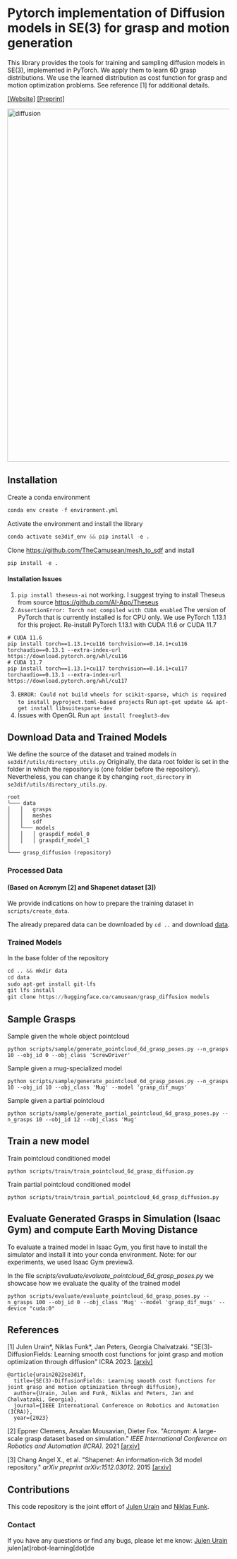 # Pytorch implementation of Diffusion models in SE(3) for grasp and motion generation

This library provides the tools for training and sampling diffusion models in SE(3),
implemented in PyTorch. 
We apply them to learn 6D grasp distributions. We use the learned distribution as cost function
for grasp and motion optimization problems.
See reference [1] for additional details.

[[Website]](https://sites.google.com/view/se3dif/home)      [[Preprint]](https://arxiv.org/pdf/2209.03855.pdf)

<img src="assets/grasp_dif.gif" alt="diffusion" style="width:800px;"/>

## Installation

Create a conda environment
```python
conda env create -f environment.yml
```
Activate the environment and install the library
```python
conda activate se3dif_env && pip install -e .
```
Clone https://github.com/TheCamusean/mesh_to_sdf and install
```python
pip install -e .
```
#### Installation Issues
1. ```pip install theseus-ai``` not working.
I suggest trying to install Theseus from source https://github.com/AI-App/Theseus
2. ```AssertionError: Torch not compiled with CUDA enabled```
The version of PyTorch that is currently installed is for CPU only. We use PyTorch 1.13.1 for this project. Re-install PyTorch 1.13.1 with CUDA 11.6 or CUDA 11.7
```
# CUDA 11.6
pip install torch==1.13.1+cu116 torchvision==0.14.1+cu116 torchaudio==0.13.1 --extra-index-url https://download.pytorch.org/whl/cu116
# CUDA 11.7
pip install torch==1.13.1+cu117 torchvision==0.14.1+cu117 torchaudio==0.13.1 --extra-index-url https://download.pytorch.org/whl/cu117
```
3. ```ERROR: Could not build wheels for scikit-sparse, which is required to install pyproject.toml-based projects```
Run `apt-get update && apt-get install libsuitesparse-dev`
4. Issues with OpenGL
Run `apt install freeglut3-dev`




## Download Data and Trained Models

We define the source of the dataset and trained models in ```se3dif/utils/directory_utils.py```
Originally, the data root folder is set in the folder in which the repository is (one folder before the repository). 
Nevertheless, you can change it by changing ```root_directory``` in ```se3dif/utils/directory_utils.py```.

```
root
└─── data
│   │   grasps
│   │   meshes
│   │   sdf
│   └─── models
│   │   │ graspdif_model_0
│   │   │ graspdif_model_1
│ 
└─── grasp_diffusion (repository)
```

### Processed Data
#### (Based on Acronym [2] and Shapenet dataset [3])
We provide indications on how to prepare the training 
dataset in ```scripts/create_data```.


The already prepared data can be downloaded by
```cd ..```
and download [data](https://drive.google.com/drive/folders/1ULWuYZYyFncIBqBhRMNrVOrosGGRITZU?usp=sharing).

### Trained Models

In the base folder of the repository

```python
cd .. && mkdir data
cd data
sudo apt-get install git-lfs
git lfs install
git clone https://huggingface.co/camusean/grasp_diffusion models
```

## Sample Grasps

Sample given the whole object pointcloud
```azure
python scripts/sample/generate_pointcloud_6d_grasp_poses.py --n_grasps 10 --obj_id 0 --obj_class 'ScrewDriver'
```

Sample given a mug-specialized model
```azure
python scripts/sample/generate_pointcloud_6d_grasp_poses.py --n_grasps 10 --obj_id 10 --obj_class 'Mug' --model 'grasp_dif_mugs'
```

Sample given a partial pointcloud
```azure
python scripts/sample/generate_partial_pointcloud_6d_grasp_poses.py --n_grasps 10 --obj_id 12 --obj_class 'Mug'
```

## Train a new model


Train pointcloud conditioned model
```azure
python scripts/train/train_pointcloud_6d_grasp_diffusion.py
```

Train partial pointcloud conditioned model
```azure
python scripts/train/train_partial_pointcloud_6d_grasp_diffusion.py
```

## Evaluate Generated Grasps in Simulation (Isaac Gym) and compute Earth Moving Distance

To evaluate a trained model in Isaac Gym, you first have to install the simulator and install it into your conda environment.
Note: for our experiments, we used Isaac Gym preview3.

In the file *scripts/evaluate/evaluate_pointcloud_6d_grasp_poses.py* we showcase how we evaluate the quality of the trained model

```azure
python scripts/evaluate/evaluate_pointcloud_6d_grasp_poses.py --n_grasps 100 --obj_id 0 --obj_class 'Mug' --model 'grasp_dif_mugs' --device "cuda:0"
```



## References

[1] Julen Urain*, Niklas Funk*, Jan Peters, Georgia Chalvatzaki. 
"SE(3)-DiffusionFields: Learning smooth cost functions for joint grasp and motion optimization through diffusion" 
ICRA 2023.
[[arxiv]](https://arxiv.org/pdf/2209.03855.pdf)

```
@article{urain2022se3dif,
  title={SE(3)-DiffusionFields: Learning smooth cost functions for joint grasp and motion optimization through diffusion},
  author={Urain, Julen and Funk, Niklas and Peters, Jan and Chalvatzaki, Georgia},
  journal={IEEE International Conference on Robotics and Automation (ICRA)},
  year={2023}
```

[2] Eppner Clemens, Arsalan Mousavian, Dieter Fox. 
"Acronym: A large-scale grasp dataset based on simulation." 
*IEEE International Conference on Robotics and Automation (ICRA)*. 
2021 [[arxiv]](https://arxiv.org/abs/2011.09584)


[3] Chang Angel X., et al. 
"Shapenet: An information-rich 3d model repository." 
*arXiv preprint arXiv:1512.03012*. 2015 [[arxiv]](https://arxiv.org/abs/1512.03012)

## Contributions
This code repository is the joint effort of [Julen Urain](http://robotgradient.com/) and [Niklas Funk](https://niklasfunk.com/).

### Contact

If you have any questions or find any bugs, please let me know: [Julen Urain](http://robotgradient.com/) julen[at]robot-learning[dot]de
